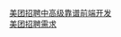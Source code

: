 [美团招聘中高级靠谱前端开发](https://www.cnblogs.com/xxcanghai/p/5787258.html)  
[美团招聘需求](https://www.lagou.com/jobs/list_%E7%BE%8E%E5%9B%A2)  
